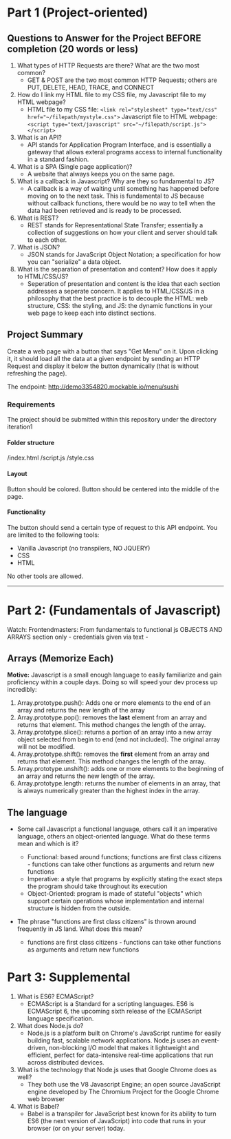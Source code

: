 # Part 1 (Project-oriented)
## Questions to Answer for the Project BEFORE completion (20 words or less)
1. What types of HTTP Requests are there? What are the two most common?
	* GET & POST are the two most common HTTP Requests; others are PUT, DELETE, HEAD, TRACE, and CONNECT
2. How do I link my HTML file to my CSS file, my Javascript file to my HTML webpage?
	* HTML file to my CSS file: `<link rel="stylesheet" type="text/css" href="~/filepath/mystyle.css">`
	Javascript file to HTML webpage: `<script type="text/javascript" src="~/filepath/script.js"></script>`
3. What is an API?
	* API stands for Application Program Interface, and is essentially a gateway that allows exteral programs access to 
	internal functionality in a standard fashion.
4. What is a SPA (Single page application)?
	* A website that always keeps you on the same page.
5. What is a callback in Javascript? Why are they so fundamental to JS?
	* A callback is a way of waiting until something has happened before moving on to the next task. This is fundamental to 
	JS because without callback functions, there would be no way to tell when the data had been retrieved and is ready
	to be processed.
6. What is REST?
	* REST stands for Representational State Transfer; essentially a collection of suggestions on how your client and server 
	should talk to each other.
7. What is JSON?
	* JSON stands for JavaScript Object Notation; a specification for how you can "serialize" a data object. 
8. What is the separation of presentation and content? How does it apply to HTML/CSS/JS?
	* Seperation of presentation and content is the idea that each section addresses a seperate concern. It applies to HTML/CSS/JS in a
	philosophy that the best practice is to decouple the HTML: web structure, CSS: the styling, and JS: the dynamic functions in your 
	web page to keep each into distinct sections.

## Project Summary
Create a web page with a button that says "Get Menu" on it. Upon clicking it,
it should load all the data at a given endpoint by sending an HTTP Request and display it below the button dynamically (that is without refreshing the page).

The endpoint: http://demo3354820.mockable.io/menu/sushi

### Requirements
The project should be submitted within this repository under the directory iteration1
#### Folder structure
/index.html
/script.js
/style.css

#### Layout
Button should be colored.
Button should be centered into the middle of the page.

#### Functionality
The button should send a certain type of request to this API endpoint.
You are limited to the following tools:
* Vanilla Javascript (no transpilers, NO JQUERY)
* CSS
* HTML

No other tools are allowed.



---
# Part 2: (Fundamentals of Javascript)
Watch:
Frontendmasters: From fundamentals to functional js OBJECTS AND ARRAYS section only - credentials given via text -

## Arrays (Memorize Each)
**Motive:** Javascript is a small enough language to easily familiarize and gain proficiency within a couple days. Doing so will speed your dev process up incredibly:

1. Array.prototype.push(): Adds one or more elements to the end of an array and returns the new length of the array 
2. Array.prototype.pop(): removes the **last** element from an array and returns that element. This method changes the length of the array. 
3. Array.prototype.slice(): returns a portion of an array into a new array object selected from begin to end (end not included). The  original array will not be modified. 
4. Array.prototype.shift(): removes the **first** element from an array and returns that element. This method changes the length of the array. 
5. Array.prototype.unshift(): adds one or more elements to the beginning of an array and returns the new length of the array. 
6. Array.prototype.length: returns the number of elements in an array, that is always numerically greater than the highest index in the array. 

## The language
 * Some call Javascript a functional language, others call it an imperative language, others an object-oriented language. What do these terms mean and which is it? 
 	* Functional: based around functions; functions are first class citizens - functions can take other functions as arguments and return new functions
 	* Imperative: a style that programs by explicitly stating the exact steps the program should take throughout its execution
 	* Object-Oriented: program is made of stateful "objects" which support certain operations whose implementation and internal structure is hidden from the outside.

* The phrase "functions are first class citizens" is thrown around frequently in JS land. What does this mean?
	* functions are first class citizens - functions can take other functions as arguments and return new functions



# Part 3: Supplemental
1. What is ES6? ECMAScript? 
	* ECMAScript is a Standard for a scripting languages. ES6 is ECMAScript 6, the upcoming sixth release of the ECMAScript language specification.
2. What does Node.js do?
	* Node.js is a platform built on Chrome's JavaScript runtime for easily building fast, scalable network applications. Node.js uses an event-driven, non-blocking I/O model that makes it lightweight and efficient, perfect for data-intensive real-time applications that run across distributed devices.
3. What is the technology that Node.js uses that Google Chrome does as well?
	* They both use the V8 Javascript Engine; an open source JavaScript engine developed by The Chromium Project for the Google Chrome web browser
4. What is Babel? 
	* Babel is a transpiler for JavaScript best known for its ability to turn ES6 (the next version of JavaScript) into code that runs in your browser (or on your server) today. 
